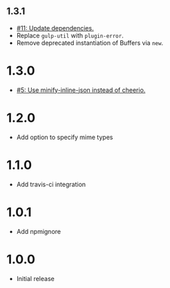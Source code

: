 ## 1.3.1
* [#11: Update dependencies.](https://github.com/haensl/gulp-minify-inline-json/issues/11)
* Replace `gulp-util` with `plugin-error`.
* Remove deprecated instantiation of Buffers via `new`.

# 1.3.0
* [#5: Use minify-inline-json instead of cheerio.](https://github.com/haensl/gulp-minify-inline-json/issues/5)

# 1.2.0
* Add option to specify mime types

# 1.1.0
* Add travis-ci integration

# 1.0.1
* Add npmignore

# 1.0.0
* Initial release
